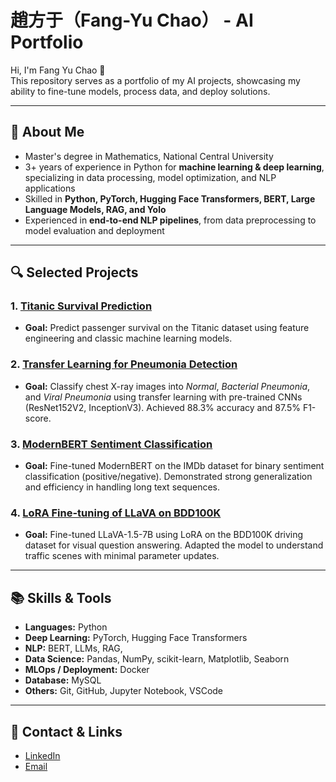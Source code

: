 # 趙方于（Fang-Yu Chao） - AI Portfolio

Hi, I'm Fang Yu Chao 👋 <br>
This repository serves as a portfolio of my AI projects, showcasing my ability to fine-tune models, process data, and deploy solutions.

---

## 🧠 About Me
- Master's degree in Mathematics, National Central University  
- 3+ years of experience in Python for **machine learning & deep learning**, specializing in data processing, model optimization, and NLP applications  
- Skilled in **Python, PyTorch, Hugging Face Transformers, BERT, Large Language Models, RAG, and Yolo**  
- Experienced in **end-to-end NLP pipelines**, from data preprocessing to model evaluation and deployment

---

## 🔍 Selected Projects
### 1. [Titanic Survival Prediction](https://github.com/FangYuC/titanic-survival-prediction)
- **Goal:** Predict passenger survival on the Titanic dataset using feature engineering and classic machine learning models.

### 2. [Transfer Learning for Pneumonia Detection](https://github.com/FangYuC/transfer-learning-pneumonia)
- **Goal:** Classify chest X-ray images into *Normal*, *Bacterial Pneumonia*, and *Viral Pneumonia* using transfer learning with pre-trained CNNs (ResNet152V2, InceptionV3). Achieved 88.3% accuracy and 87.5% F1-score.

### 3. [ModernBERT Sentiment Classification](https://github.com/FangYuC/modernbert-imdb)
- **Goal:** Fine-tuned ModernBERT on the IMDb dataset for binary sentiment classification (positive/negative). Demonstrated strong generalization and efficiency in handling long text sequences.

### 4. [LoRA Fine-tuning of LLaVA on BDD100K](https://github.com/FangYuC/lora-bdd100k)
- **Goal:** Fine-tuned LLaVA-1.5-7B using LoRA on the BDD100K driving dataset for visual question answering. Adapted the model to understand traffic scenes with minimal parameter updates.
---

## 📚 Skills & Tools
- **Languages:** Python  
- **Deep Learning:** PyTorch, Hugging Face Transformers  
- **NLP:** BERT, LLMs, RAG, 
- **Data Science:** Pandas, NumPy, scikit-learn, Matplotlib, Seaborn
- **MLOps / Deployment:** Docker
- **Database:** MySQL
- **Others:** Git, GitHub, Jupyter Notebook, VSCode

---

## 🚀 Contact & Links
- [LinkedIn](https://www.linkedin.com/in/fang-yu-chao-85643226a/)  
- [Email](c1239119@gmail.com)  
